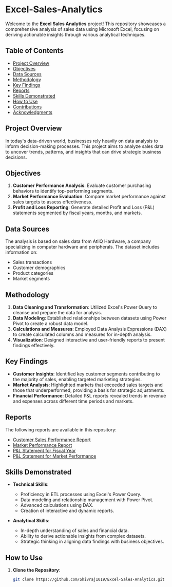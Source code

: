 # Excel-Sales-Analytics

Welcome to the **Excel Sales Analytics** project! This repository showcases a comprehensive analysis of sales data using Microsoft Excel, focusing on deriving actionable insights through various analytical techniques.

## Table of Contents

- [Project Overview](#project-overview)
- [Objectives](#objectives)
- [Data Sources](#data-sources)
- [Methodology](#methodology)
- [Key Findings](#key-findings)
- [Reports](#reports)
- [Skills Demonstrated](#skills-demonstrated)
- [How to Use](#how-to-use)
- [Contributions](#contributions)
- [Acknowledgments](#acknowledgments)

## Project Overview

In today's data-driven world, businesses rely heavily on data analysis to inform decision-making processes. This project aims to analyze sales data to uncover trends, patterns, and insights that can drive strategic business decisions.

## Objectives

1. **Customer Performance Analysis**: Evaluate customer purchasing behaviors to identify top-performing segments.
2. **Market Performance Evaluation**: Compare market performance against sales targets to assess effectiveness.
3. **Profit and Loss Reporting**: Generate detailed Profit and Loss (P&L) statements segmented by fiscal years, months, and markets.

## Data Sources

The analysis is based on sales data from AtliQ Hardware, a company specializing in computer hardware and peripherals. The dataset includes information on:

- Sales transactions
- Customer demographics
- Product categories
- Market segments

## Methodology

1. **Data Cleaning and Transformation**: Utilized Excel's Power Query to cleanse and prepare the data for analysis.
2. **Data Modeling**: Established relationships between datasets using Power Pivot to create a robust data model.
3. **Calculations and Measures**: Employed Data Analysis Expressions (DAX) to create calculated columns and measures for in-depth analysis.
4. **Visualization**: Designed interactive and user-friendly reports to present findings effectively.

## Key Findings

- **Customer Insights**: Identified key customer segments contributing to the majority of sales, enabling targeted marketing strategies.
- **Market Analysis**: Highlighted markets that exceeded sales targets and those that underperformed, providing a basis for strategic adjustments.
- **Financial Performance**: Detailed P&L reports revealed trends in revenue and expenses across different time periods and markets.

## Reports

The following reports are available in this repository:

- [Customer Sales Performance Report](./Sales%20Analysis%20Report.pdf)
- [Market Performance Report](./Market%20Performance%20Report.pdf)
- [P&L Statement for Fiscal Year](./P%20%26%20L%20Statement%20for%20Fiscal%20Year%20Report.pdf)
- [P&L Statement for Market Performance](./P%20%26%20L%20Statement%20For%20Market%20Performance%20Report.pdf)

## Skills Demonstrated

- **Technical Skills**:
  - Proficiency in ETL processes using Excel's Power Query.
  - Data modeling and relationship management with Power Pivot.
  - Advanced calculations using DAX.
  - Creation of interactive and dynamic reports.

- **Analytical Skills**:
  - In-depth understanding of sales and financial data.
  - Ability to derive actionable insights from complex datasets.
  - Strategic thinking in aligning data findings with business objectives.

## How to Use

1. **Clone the Repository**:
   ```bash
   git clone https://github.com/Shivraj1019/Excel-Sales-Analytics.git
